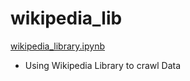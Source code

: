 # wikipedia_lib

[wikipedia_library.ipynb](wikipedia_library.ipynb)
- Using Wikipedia Library to crawl Data
